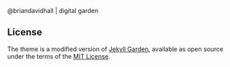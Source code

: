 @briandavidhall | digital garden


## License

The theme is a modified version of [Jekyll Garden](https://jekyll-garden.github.io/), available as open source under the terms of the [MIT License](http://opensource.org/licenses/MIT).
